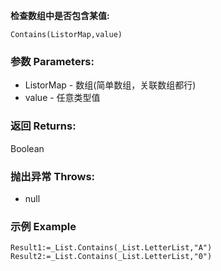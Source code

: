 **检查数组中是否包含某值:**

```autohotkey
Contains(ListorMap,value)
```

### 参数 Parameters: 

- ListorMap - 数组(简单数组，关联数组都行)
- value - 任意类型值

### 返回 Returns: 
Boolean
### 抛出异常 Throws: 
- null
### 示例 Example
```autohotkey
Result1:=_List.Contains(_List.LetterList,"A")
Result2:=_List.Contains(_List.LetterList,"0")
```